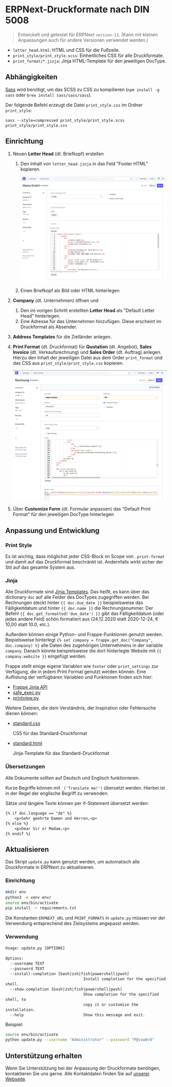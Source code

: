 # ERPNext-Druckformate nach DIN 5008

> Entwickelt und getestet für ERPNext `version-13`. (Kann mit kleinen Anpassungen auch für andere Versionen verwendet werden.)

* `letter_head.html`: HTML und CSS für die Fußzeile.
* `print_style/print_style.scss`: Einheitliches CSS für alle Druckformate.
* `print_format/*.jinja`: Jinja HTML-Template für den jeweiligen DocType.

## Abhängigkeiten

[Sass](https://sass-lang.com/install) wird benötigt, um das SCSS zu CSS zu kompilieren (`npm install -g sass` oder `brew install sass/sass/sass`).

Der folgende Befehl erzeugt die Datei `print_style.css` im Ordner `print_style`:

```
sass --style=compressed print_style/print_style.scss print_style/print_style.css
```

## Einrichtung

1. Neuen **Letter Head** (dt. Briefkopf) erstellen

    1. Den Inhalt von `letter_head.jinja` in das Feld "Footer HTML" kopieren.

        ![Letter Head](docs/letter_head.png)

    2. Einen Briefkopf als Bild oder HTML hinterlegen

2. **Company** (dt. Unternehmen) öffnen und

   1. Den im vorigen Schritt erstellten **Letter Head** als "Default Letter Head" hinterlegen.
   2. Eine Adresse für das Unternehmen hinzufügen. Diese erscheint im Druckformat als Absender.

3. **Address Templates** für die Zielländer anlegen.
4. **Print Format** (dt. Druckformat) für **Quotation** (dt. Angebot), **Sales Invoice** (dt. Verkaufsrechnung) und **Sales Order** (dt. Auftrag) anlegen. Hierzu den Inhalt der jeweiligen Datei aus dem Order `print_format` und das CSS aus `print_style/print_style.css` kopieren.

    ![Print Format](docs/print_format.png)

5. Über **Customize Form** (dt. Formular anpassen) das "Default Print Format" für den jeweiligen DocType hinterlegen


## Anpassung und Entwicklung

### Print Style

Es ist wichtig, dass möglichst jeder CSS-Block im Scope von `.print-format` und damit auf das Druckformat beschränkt ist. Andernfalls wirkt sicher der Stil auf das gesamte System aus.

### Jinja

Alle Druckformate sind [Jinja Templates](https://jinja.palletsprojects.com/en/2.11.x/templates/). Das heißt, es kann über das dictionary `doc` auf alle Felder des DocTypes zugegriffen werden. Bei Rechnungen steckt hinter `{{ doc.due_date }}` beispielsweise das Fälligkeitdatum und hinter `{{ doc.name }}` die Rechnungsnummer. Der Befehl `{{ doc.get_formatted('due_date') }}` gibt das Fälligkeitdatum (oder jedes andere Feld) schön formatiert aus (24.12.2020 statt 2020-12-24, € 10,00 statt 10.0, etc.).

Außerdem können einige Python- und Frappe-Funktionen genutzt werden. Beipielsweise hinterlegt `{% set company = frappe.get_doc("Company", doc.company) %}` alle Daten des zugehörigen Unternehmens in der variable `company`. Danach könnte beispielsweise die dort hinterlegte Website mit `{{ company.website }}` eingefügt werden.

Frappe stellt einige eigene Variablen wie `footer` oder `print_settings` zur Verfügung, die in jedem Print Format genutzt werden können. Eine Auflistung der verfügbaren Variablen und Funktionen finden sich hier:

- [Frappe Jinja API](https://frappeframework.com/docs/v13/user/en/api/jinja)
- [safe_exec.py](https://github.com/frappe/frappe/blob/version-13/frappe/utils/safe_exec.py)
- [printview.py](https://github.com/frappe/frappe/blob/4c6b58da2699189e6992707254f7a95f5c7df64a/frappe/www/printview.py#L148-L157).

Weitere Dateien, die dem Verständnis, der Inspiration oder Fehlersuche dienen können:

- [standard.css](https://github.com/frappe/frappe/blob/8b7c976f680b2aac1b33cf45720beaf653ccdad0/frappe/templates/styles/standard.css)

    CSS für das Standard-Druckformat

- [standard.html](https://github.com/frappe/frappe/blob/8b7c976f680b2aac1b33cf45720beaf653ccdad0/frappe/templates/print_formats/standard.html)

    Jinja-Template für das Standard-Druckformat

### Übersetzungen

Alle Dokumente sollten auf Deutsch und Englisch funktionieren.

Kurze Begriffe können mit `_('Translate me!')` übersetzt werden. Hierbei ist in der Regel der englische Begriff zu verwenden.

Sätze und längere Texte können per if-Statement übersetzt werden:

```jinja
{% if doc.language == "de" %}
    <p>Sehr geehrte Damen und Herren,<p>
{% else %}
    <p>Dear Sir or Madam,<p>
{% endif %}
```

## Aktualisieren

Das Skript `update.py` kann genutzt werden, um automatisch alle Druckformate in ERPNext zu aktualisieren.

### Einrichtung

```bash
mkdir env
python3 -m venv env/
source env/bin/activate
pip install -r requirements.txt
```

Die Konstanten `ERPNEXT_URL` und `PRINT_FORMATS` in `update.py` müssen vor der Verwendung entsprechend des Zielsystems angepasst werden.

### Verwendung

```
Usage: update.py [OPTIONS]

Options:
  --username TEXT
  --password TEXT
  --install-completion [bash|zsh|fish|powershell|pwsh]
                                  Install completion for the specified shell.
  --show-completion [bash|zsh|fish|powershell|pwsh]
                                  Show completion for the specified shell, to
                                  copy it or customize the installation.
  --help                          Show this message and exit.
```

Beispiel:

```bash
source env/bin/activate
python update.py --username "Administrator" --password "P@ssw0rd"
```

## Unterstützung erhalten

Wenn Sie Unterstützung bei der Anpassung der Druckformate benötigen, kontaktieren Sie uns gerne. Alle Kontaktdaten finden Sie auf [unserer Webseite](https://alyf.de).
